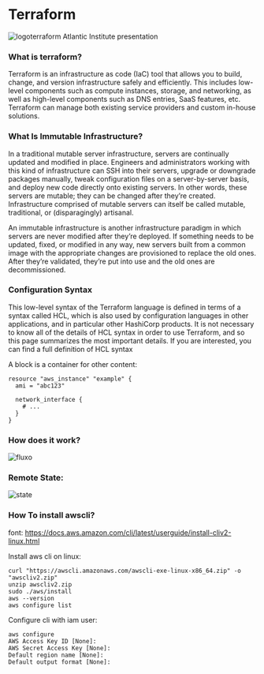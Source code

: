 # Terraform
![logoterraform](https://4matt.com.br/wp-content/uploads/2020/09/TerraForm-Logo-2.png)
Atlantic Institute presentation

### What is terraform?

Terraform is an infrastructure as code (IaC) tool that allows you to build, change, and version infrastructure safely and efficiently. This includes low-level components such as compute instances, storage, and networking, as well as high-level components such as DNS entries, SaaS features, etc. Terraform can manage both existing service providers and custom in-house solutions.

### What Is Immutable Infrastructure?

In a traditional mutable server infrastructure, servers are continually updated and modified in place. Engineers and administrators working with this kind of infrastructure can SSH into their servers, upgrade or downgrade packages manually, tweak configuration files on a server-by-server basis, and deploy new code directly onto existing servers. In other words, these servers are mutable; they can be changed after they’re created. Infrastructure comprised of mutable servers can itself be called mutable, traditional, or (disparagingly) artisanal.

An immutable infrastructure is another infrastructure paradigm in which servers are never modified after they’re deployed. If something needs to be updated, fixed, or modified in any way, new servers built from a common image with the appropriate changes are provisioned to replace the old ones. After they’re validated, they’re put into use and the old ones are decommissioned.

### Configuration Syntax

This low-level syntax of the Terraform language is defined in terms of a syntax called HCL, which is also used by configuration languages in other applications, and in particular other HashiCorp products. It is not necessary to know all of the details of HCL syntax in order to use Terraform, and so this page summarizes the most important details. If you are interested, you can find a full definition of HCL syntax

A block is a container for other content:

```
resource "aws_instance" "example" {
  ami = "abc123"

  network_interface {
    # ...
  }
}
```

### How does it work?

![fluxo](https://drek4537l1klr.cloudfront.net/winkler/v-8/Figures/02_10.png)

### Remote State:

![state](https://miro.medium.com/max/691/1*sYfCr4Jlo_6nDmgclWjxVg.png)

### How To install awscli?

font: https://docs.aws.amazon.com/cli/latest/userguide/install-cliv2-linux.html

Install aws cli on linux:

```
curl "https://awscli.amazonaws.com/awscli-exe-linux-x86_64.zip" -o "awscliv2.zip"
unzip awscliv2.zip
sudo ./aws/install
aws --version
aws configure list
```
Configure cli with iam user:

```
aws configure
AWS Access Key ID [None]: 
AWS Secret Access Key [None]: 
Default region name [None]: 
Default output format [None]: 
```
